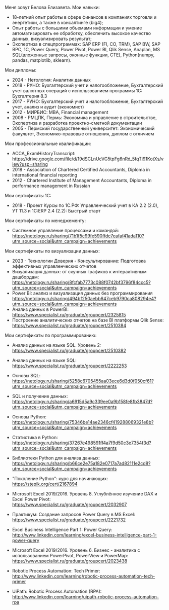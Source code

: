 Меня зовут Белова Елизавета.
Мои навыки:
- 18-летний опыт работы в сфере финансов в компаниях торговли и энергетики, а также в консалтинге (big4);
- Опыт работы с большими объемами информации и умение автоматизировать ее обработку, обеспечить высокое качество данных, визуализировать результат;
- Экспертиза в спецпрограммах:
SAP ERP (FI, CO, TRM), SAP BW, SAP BPC, 1С,
Power Query, Power Pivot, Power BI, Qlik Sense, Anaplan,
MS SQL(вложенные запросы, оконные функции, CTE), Python(numpy, pandas, matplotlib, sklearn).

Мои дипломы:
- 2024 - Нетология: Аналитик данных
- 2018 - РУНО: Бухгалтерский учет и налогообложение, Бухгалтерский учет валютных операций с использованием программы 1С: Бухгалтерия 8.3
- 2017 - РУНО: Бухгалтерский учет и налогообложение, Бухгалтерский учет, анализ и аудит (экономист)
- 2012 - МИРБИС: МВА, Financial management
- 2008 - РМЦПК, Пермь: Экономика и управление в строительстве, Экспертиза и разработка проектно-сметной
документации
- 2005 - Пермский государственный университет: Экономический факультет, Экономико-правовые отношения, диплом с отличием

Мои профессиональные квалификации:
- ACCA_ExamHistoryTranscript: https://drive.google.com/file/d/19dSCLnUcVG5tpFg6nRd_5fqTi91KotXs/view?usp=sharing
- 2018 - Association of Chartered Certified Accountants, Diploma in international financial reporting
- 2012 - Chartered Institute of Management Accountants, Diploma in performance management in Russian

Мои сертификаты 1С:
- 2018 - Проект Курсы по 1С.РФ: Управленческий учет в КА 2.2 (2.0), УТ 11.3 и 1C:ERP 2.4 (2.2): Быстрый старт

Мои сертификаты по менеджементу:
- Системное управление процессами и командой: https://netology.ru/sharing/71b1f5c99fe590ffdc7eafaf41ada110?utm_source=social&utm_campaign=achievements

Мои сертификаты по визуализации данных:
- 2023 - Технологии Доверия - Консультирование: Подготовка эффективных управленческих отчетов
- Визуализация данных: от скучных графиков к интерактивным дашбордам: https://netology.ru/sharing/8fcfab7773c088f0742bf3796f84ccc5?utm_source=social&utm_campaign=achievements
- Power BI: анализ и визуализация данных без программирования https://netology.ru/sharing/494bf250aebb647ceb9790ca808294e4?utm_source=social&utm_campaign=achievements
- Анализ данных в PowerBI: https://www.specialist.ru/graduate/groupcert/2325815
- Построение аналитических отчетов на базе BI платформы Qlik Sense: https://www.specialist.ru/graduate/groupcert/2510384

Мои сертификаты по программированию:

- Анализ данных на языке SQL. Уровень 2: https://www.specialist.ru/graduate/groupcert/2510382
- Анализ данных на языке SQL: https://www.specialist.ru/graduate/groupcert/2222253
- Основы SQL: https://netology.ru/sharing/5258c6705455aa03ece6d3d0f050cf61?utm_source=social&utm_campaign=achievements
- SQL и получение данных: https://netology.ru/sharing/a6915d5a9c339ee0a9b158fe8fb3847d?utm_source=social&utm_campaign=achievements

- Основы Python: https://netology.ru/sharing/75346be14ae2346cf419288069321e8b?utm_source=social&utm_campaign=achievements
- Статистика в Python: https://netology.ru/sharing/37267e498591ff4a7f9d50c3e7354f3d?utm_source=social&utm_campaign=achievements
- Библиотеки Python для анализа данных: https://netology.ru/sharing/b66ce2e75a182e0717a7ad82111e2cd8?utm_source=social&utm_campaign=achievements
- "Поколение Python": курс для начинающих: https://stepik.org/cert/2167894

- Microsoft Excel 2019/2016. Уровень 8. Углублённое изучение DAX и Excel Power Pivot: https://www.specialist.ru/graduate/groupcert/2032907
- Практикум: Создание запросов Power Query в MS Excel: https://www.specialist.ru/graduate/groupcert/2221732
- Excel Business Intelligence Part 1: Power Query: http://www.linkedin.com/learning/excel-business-intelligence-part-1-power-query
- Microsoft Excel 2019/2016. Уровень 6. Бизнес - аналитика с использованием PowerPivot, PowerView и PowerMap: https://www.specialist.ru/graduate/groupcert/2023438

- Robotic Process Automation: Tech Primer: http://www.linkedin.com/learning/robotic-process-automation-tech-primer
- UiPath: Robotic Process Automation (RPA): http://www.linkedin.com/learning/uipath-robotic-process-automation-rpa

